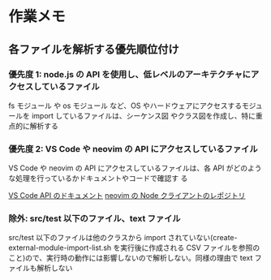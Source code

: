 # 作業メモ

## 各ファイルを解析する優先順位付け

### 優先度 1: node.js の API を使用し、低レベルのアーキテクチャにアクセスしているファイル

fs モジュール や os モジュール など、OS やハードウェアにアクセスするモジュールを import しているファイルは、シーケンス図
やクラス図を作成し、特に重点的に解析する

### 優先度 2: VS Code や neovim の API にアクセスしているファイル

VS Code や neovim の API にアクセスしているファイルは、各 API がどのような処理を行っているかドキュメントやコードで確認す
る

[VS Code API のドキュメント](https://code.visualstudio.com/api/references/vscode-api)
[neovim の Node クライアントのレポジトリ](https://github.com/neovim/node-client)

### 除外: src/test 以下のファイル、text ファイル

src/test 以下のファイルは他のクラスから import されていない(create-external-module-import-list.sh を実行後に作成される
CSV ファイルを参照のこと)ので、実行時の動作には影響しないので解析しない。同様の理由で text ファイルも解析しない

